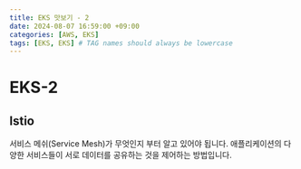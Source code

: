 ```yaml
---
title: EKS 맛보기 - 2
date: 2024-08-07 16:59:00 +09:00
categories: [AWS, EKS]
tags: [EKS, EKS] # TAG names should always be lowercase
---
```


# EKS-2

## lstio

서비스 메쉬(Service Mesh)가 무엇인지 부터 알고 있어야 됩니다.
애플리케이션의 다양한 서비스들이 서로 데이터를 공유하는 것을 제어하는 방법입니다.

